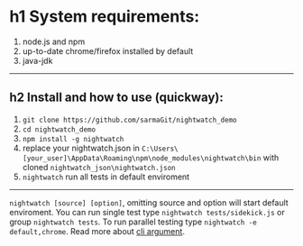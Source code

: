 h1 System requirements:
========================
1. node.js and npm
2. up-to-date chrome/firefox installed by default
3. java-jdk
***
h2 Install and how to use (quickway):
---------------
1. ```git clone https://github.com/sarmaGit/nightwatch_demo```
2. ```cd nightwatch_demo```
3. ```npm install -g nightwatch```
4. replace your nightwatch.json in ```C:\Users\[your_user]\AppData\Roaming\npm\node_modules\nightwatch\bin``` with cloned ```nightwatch_json\nightwatch.json```
5. ```nightwatch``` run all tests in default enviroment
***
```nightwatch [source] [option]```, omitting source and option will start default enviroment. 
You can run single test type ```nightwatch tests/sidekick.js``` or group ```nightwatch tests```.
To run parallel testing type ```nightwatch -e default,chrome```.
Read more about [cli argument](http://nightwatchjs.org/guide#running-tests).

